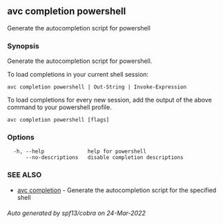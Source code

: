 ## avc completion powershell

Generate the autocompletion script for powershell

### Synopsis

Generate the autocompletion script for powershell.

To load completions in your current shell session:

	avc completion powershell | Out-String | Invoke-Expression

To load completions for every new session, add the output of the above command
to your powershell profile.


```
avc completion powershell [flags]
```

### Options

```
  -h, --help              help for powershell
      --no-descriptions   disable completion descriptions
```

### SEE ALSO

* [avc completion](/commands/avc_completion/)	 - Generate the autocompletion script for the specified shell

###### Auto generated by spf13/cobra on 24-Mar-2022
